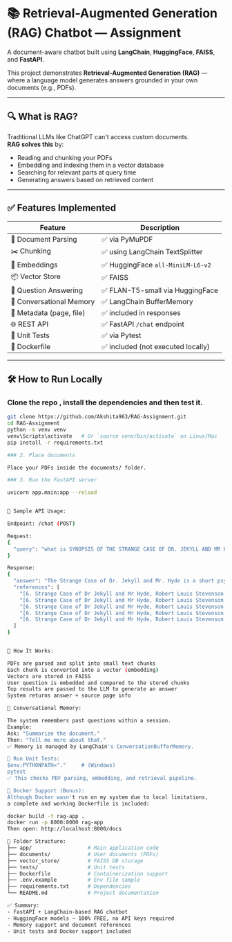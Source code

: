 # 📚 Retrieval-Augmented Generation (RAG) Chatbot — Assignment

A document-aware chatbot built using **LangChain**, **HuggingFace**, **FAISS**, and **FastAPI**.

This project demonstrates **Retrieval-Augmented Generation (RAG)** — where a language model generates answers grounded in your own documents (e.g., PDFs).

---

## 🔍 What is RAG?

Traditional LLMs like ChatGPT can't access custom documents.  
**RAG solves this** by:

- Reading and chunking your PDFs
- Embedding and indexing them in a vector database
- Searching for relevant parts at query time
- Generating answers based on retrieved content

---

## ✅ Features Implemented

| Feature                        | Description                                |
|-------------------------------|--------------------------------------------|
| 📄 Document Parsing           | ✅ via PyMuPDF                              |
| ✂️ Chunking                   | ✅ using LangChain TextSplitter             |
| 🧠 Embeddings                 | ✅ HuggingFace `all-MiniLM-L6-v2`           |
| 📦 Vector Store               | ✅ FAISS                                    |
| 🤖 Question Answering         | ✅ FLAN-T5-small via HuggingFace            |
| 💬 Conversational Memory      | ✅ LangChain BufferMemory                   |
| 🧾 Metadata (page, file)      | ✅ included in responses                    |
| 🌐 REST API                   | ✅ FastAPI `/chat` endpoint                 |
| 🧪 Unit Tests                 | ✅ via Pytest                               |
| 🐳 Dockerfile                 | ✅ included (not executed locally)          |

---

## 🛠️ How to Run Locally

###  Clone the repo , install the dependencies and then test it.

```bash
git clone https://github.com/Akshita963/RAG-Assignment.git
cd RAG-Assignment
python -m venv venv
venv\Scripts\activate   # Or `source venv/bin/activate` on Linux/Mac
pip install -r requirements.txt

### 2. Place documents

Place your PDFs inside the documents/ folder.

### 3. Run the FastAPI server

uvicorn app.main:app --reload


💬 Sample API Usage:

Endpoint: /chat (POST)

Request:
{
  "query": "what is SYNOPSIS OF THE STRANGE CASE OF DR. JEKYLL AND MR HYDE is about"
}

Response:
{
  "answer": "The Strange Case of Dr. Jekyll and Mr. Hyde is a short psychological horror novel, a true classic of universal literature that deals with a very human and complex theme.",
  "references": [
    "[6. Strange Case of Dr Jekyll and Mr Hyde, Robert Louis Stevenson.pdf, Page 0] THE STRANGE CASE \nOF DOCTOR JEKYLL \nAND MR. HYDE\nRobert Louis Stevenson\nInfoBooks.org...",
    "[6. Strange Case of Dr Jekyll and Mr Hyde, Robert Louis Stevenson.pdf, Page 1] SYNOPSIS OF THE STRANGE CASE OF DR. JEKYLL AND MR. \nHYDE \nThe Strange Case of Dr. Jekyll and Mr. Hyde is a short \npsychological horror novel, a true classic of universal literature \nthat deals with a ...",
    "[6. Strange Case of Dr Jekyll and Mr Hyde, Robert Louis Stevenson.pdf, Page 102] up and emptied by fever, languidly weak both in body and \nmind, and solely occupied by one thought: the horror of my \nother self. But when l slept, or when the virtue of the medicine \nwore off, l woul...",
    "[6. Strange Case of Dr Jekyll and Mr Hyde, Robert Louis Stevenson.pdf, Page 102] thought of Hyde, for all his energy of life, as of something not \nonly hellish but inorganic. This was the shocking thing; that the \nslime of the pit seemed to utter cries and voices; that the \namorph...",
    "[6. Strange Case of Dr Jekyll and Mr Hyde, Robert Louis Stevenson.pdf, Page 42] Hyde. Now that that evil influence had been withdrawn, a new \nlife began for Or. Jekyll. He came out of his seclusion, renewed \nrelations with his friends, became once more their familiar guest \nand e..."
  ]
}


🧠 How It Works:

PDFs are parsed and split into small text chunks
Each chunk is converted into a vector (embedding)
Vectors are stored in FAISS
User question is embedded and compared to the stored chunks
Top results are passed to the LLM to generate an answer
System returns answer + source page info

🔁 Conversational Memory:

The system remembers past questions within a session.
Example:
Ask: "Summarize the document."
Then: "Tell me more about that."
✅ Memory is managed by LangChain's ConversationBufferMemory.

🧪 Run Unit Tests:
$env:PYTHONPATH="."     # (Windows)
pytest
✅ This checks PDF parsing, embedding, and retrieval pipeline.

🐳 Docker Support (Bonus):
Although Docker wasn't run on my system due to local limitations,
a complete and working Dockerfile is included:

docker build -t rag-app .
docker run -p 8000:8000 rag-app
Then open: http://localhost:8000/docs

📂 Folder Structure:
├── app/                  # Main application code
├── documents/            # User documents (PDFs)
├── vector_store/         # FAISS DB storage
├── tests/                # Unit tests
├── Dockerfile            # Containerization support
├── .env.example          # Env file sample
├── requirements.txt      # Dependencies
└── README.md             # Project documentation

✅ Summary:
- FastAPI + LangChain-based RAG chatbot
- HuggingFace models — 100% FREE, no API keys required
- Memory support and document references
- Unit tests and Docker support included

